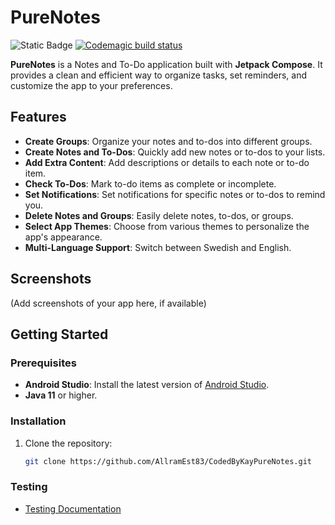 # PureNotes

![Static Badge](https://img.shields.io/badge/Pure-notes-green?logo=android)
[![Codemagic build status](https://api.codemagic.io/apps/6738aa6990a1f90519e1eb64/android-workflow/status_badge.svg)](https://codemagic.io/app/6738aa6990a1f90519e1eb64/android-workflow/latest_build)

**PureNotes** is a Notes and To-Do application built with **Jetpack Compose**. It provides a clean
and efficient way to organize tasks, set reminders, and customize the app to your preferences.

## Features

- **Create Groups**: Organize your notes and to-dos into different groups.
- **Create Notes and To-Dos**: Quickly add new notes or to-dos to your lists.
- **Add Extra Content**: Add descriptions or details to each note or to-do item.
- **Check To-Dos**: Mark to-do items as complete or incomplete.
- **Set Notifications**: Set notifications for specific notes or to-dos to remind you.
- **Delete Notes and Groups**: Easily delete notes, to-dos, or groups.
- **Select App Themes**: Choose from various themes to personalize the app's appearance.
- **Multi-Language Support**: Switch between Swedish and English.

## Screenshots

(Add screenshots of your app here, if available)

## Getting Started

### Prerequisites

- **Android Studio**: Install the latest version
  of [Android Studio](https://developer.android.com/studio).
- **Java 11** or higher.

### Installation

1. Clone the repository:
   ```bash
   git clone https://github.com/AllramEst83/CodedByKayPureNotes.git

### Testing

- [Testing Documentation](./TESTING.md)